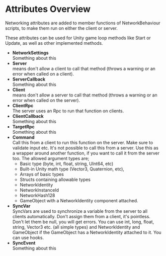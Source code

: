 # Attributes Overview

Networking attributes are added to member functions of NetworkBehaviour scripts, to make them run on either the client or server.

These attributes can be used for Unity game loop methods like Start or Update, as well as other implemented methods.

-   **NetworkSettings**  
    Something about this
-   **Server**  
    means don't allow a client to call that method (throws a warning or an error when called on a client).
-   **ServerCallback**  
    Something about this
-   **Client**  
    means don't allow a server to call that method (throws a warning or an error when called on the server).
-   **ClientRpc**  
    The server uses an Rpc to run that function on clients.
-   **ClientCallback**  
    Something about this
-   **TargetRpc**  
    Something about this
-   **Command**  
	Call this from a client to run this function on the server. Make sure to validate input etc. It's not possible to call this from a server. Use this as a wrapper around another function, if you want to call it from the server too.
	The allowed argument types are;
	-   Basic type (byte, int, float, string, UInt64, etc)
	-   Built-in Unity math type (Vector3, Quaternion, etc),
	-   Arrays of basic types
	-   Structs containing allowable types
	-   NetworkIdentity
	-   NetworkInstanceId
	-   NetworkHash128
	-   GameObject with a NetworkIdentity component attached.
-   **SyncVar**  
	SyncVars are used to synchronize a variable from the server to all clients automatically. Don't assign them from a client, it's pointless. Don't let them be null, you will get errors. You can use int, long, float, string, Vector3 etc. (all simple types) and NetworkIdentity and GameObject if the GameObject has a NetworkIdentity attached to it. You can use hooks.
-   **SyncEvent**  
    Something about this
